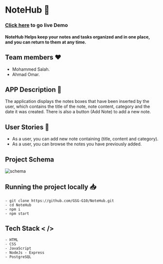 # NoteHub :notebook_with_decorative_cover:	
### [Click here](https://note---hub.herokuapp.com/) to go live Demo

#### NoteHub Helps keep your notes and tasks organized and in one place, and you can return to them at any time.

## Team members :heart: 
 * Mohammed Salah.
 * Ahmad Omar.

 ## APP Description :page_facing_up: 
The application displays the notes boxes that have been inserted by the user, which contains the title of the note, note content, category and the date it was created.
There is also a button (Add Note) to add a new note.

## User Stories :memo:

* As a user, you can add new note containing (title, content and category).
* As a user, you can browse the notes you have previously added.

## Project Schema
![schema](https://user-images.githubusercontent.com/24351976/129944400-36e38058-3ec9-49b8-95d3-7b3418a12b02.png)


## Running the project locally :inbox_tray: 
```
- git clone https://github.com/GSG-G10/NoteHub.git
- cd NoteHub
- npm i
- npm start
```

## Tech Stack < />
```
- HTML
- CSS
- JavaScript
- NodeJs - Express
- PostgreSQL
```
